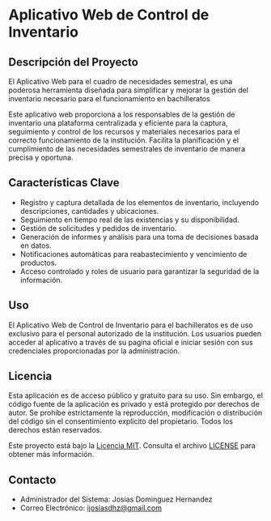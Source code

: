 # Aplicativo Web de Control de Inventario 

## Descripción del Proyecto

El Aplicativo Web para el cuadro de necesidades semestral, es una poderosa herramienta diseñada para simplificar y mejorar la gestión del inventario necesario para el funcionamiento en bachilleratos

Este aplicativo web proporciona a los responsables de la gestión de inventario una plataforma centralizada y eficiente para la captura, seguimiento y control de los recursos y materiales necesarios para el correcto funcionamiento de la institución. Facilita la planificación y el cumplimiento de las necesidades semestrales de inventario de manera precisa y oportuna.

## Características Clave

- Registro y captura detallada de los elementos de inventario, incluyendo descripciones, cantidades y ubicaciones.
- Seguimiento en tiempo real de las existencias y su disponibilidad.
- Gestión de solicitudes y pedidos de inventario.
- Generación de informes y análisis para una toma de decisiones basada en datos.
- Notificaciones automáticas para reabastecimiento y vencimiento de productos.
- Acceso controlado y roles de usuario para garantizar la seguridad de la información.

## Uso

El Aplicativo Web de Control de Inventario para el bachilleratos es de uso exclusivo para el personal autorizado de la institución. Los usuarios pueden acceder al aplicativo a través de su pagina oficial e iniciar sesión con sus credenciales proporcionadas por la administración.

## Licencia

Esta aplicación es de acceso público y gratuito para su uso. Sin embargo, el código fuente de la aplicación es privado y está protegido por derechos de autor. Se prohíbe estrictamente la reproducción, modificación o distribución del código sin el consentimiento explícito del propietario. Todos los derechos están reservados.

Este proyecto está bajo la [Licencia MIT](https://opensource.org/licenses/MIT). Consulta el archivo [LICENSE](LICENSE) para obtener más información.

## Contacto

- Administrador del Sistema: Josias Dominguez Hernandez
- Correo Electrónico: ijosiasdhz@gmail.com

